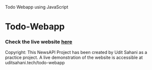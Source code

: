Todo Webapp using JavaScript
<h1>Todo-Webapp</h1>
<h3>Check the live website <a href="https://uditsahani.tech/todo-webapp/">here</a></h3>

Copyright: This NewsAPI Project has been created by Udit Sahani as a practice project. A live demonstration of the website is accessible at uditsahani.tech/todo-webapp
